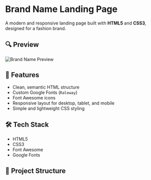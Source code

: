 # Brand Name Landing Page

A modern and responsive landing page built with **HTML5** and **CSS3**, designed for a fashion brand.

## 🔍 Preview

![Brand Name Preview](![image](https://github.com/user-attachments/assets/c689d316-6e05-486f-858d-74f902f9d065)
)

## 🚀 Features

- Clean, semantic HTML structure
- Custom Google Fonts (`Raleway`)
- Font Awesome icons
- Responsive layout for desktop, tablet, and mobile
- Simple and lightweight CSS styling

## 🛠️ Tech Stack

- HTML5
- CSS3
- Font Awesome
- Google Fonts

## 📂 Project Structure

